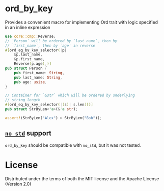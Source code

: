 # ord_by_key
Provides a convenient macro for implementing Ord trait with logic
specified in an inline expression

```rust
use core::cmp::Reverse;
// `Person` will be ordered by `last_name`, then by 
// `first_name`, then by `age` in reverse
#[ord_eq_by_key_selector(|p|
    &p.last_name,
    &p.first_name,
    Reverse(p.age),)]
pub struct Person {
    pub first_name: String,
    pub last_name: String,
    pub age: usize,
}
```

```rust
// Container for `&str` which will be ordered by underlying
// string length
#[ord_eq_by_key_selector(|(s)| s.len())]
pub struct StrByLen<'a>(&'a str);

assert!(StrByLen("Alex") > StrByLen("Bob"));
```

## [`no_std`](https://rust-embedded.github.io/book/intro/no-std.html) support
`ord_by_key` should be compatible with `no_std`, but it was not tested.

# License
Distributed under the terms of both the MIT license and the Apache License (Version 2.0)